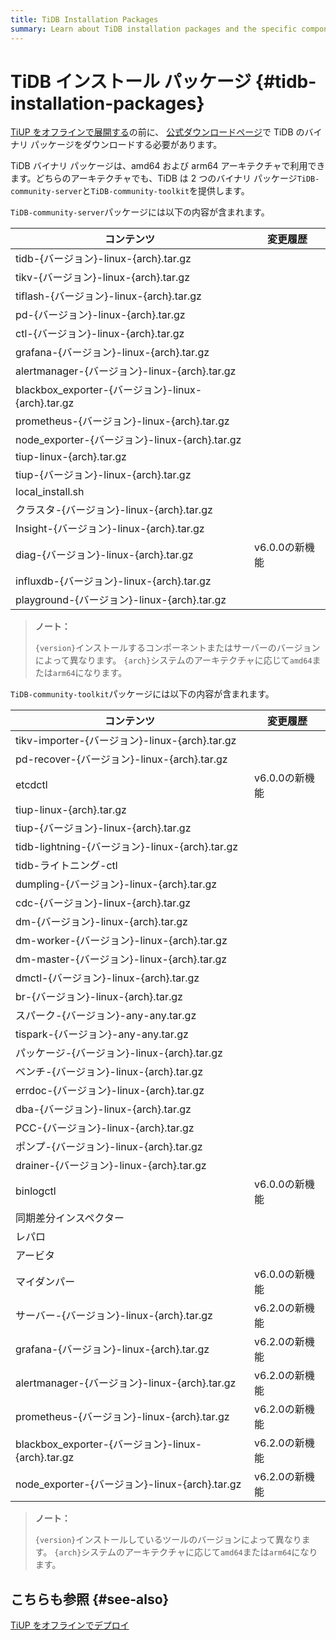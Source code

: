 ```yaml
---
title: TiDB Installation Packages
summary: Learn about TiDB installation packages and the specific components included.
---
```


# TiDB インストール パッケージ {#tidb-installation-packages}

[TiUP をオフラインで展開する](/production-deployment-using-tiup.md#deploy-tiup-offline)の前に、 [公式ダウンロードページ](https://en.pingcap.com/download/)で TiDB のバイナリ パッケージをダウンロードする必要があります。

TiDB バイナリ パッケージは、amd64 および arm64 アーキテクチャで利用できます。どちらのアーキテクチャでも、TiDB は 2 つのバイナリ パッケージ`TiDB-community-server`と`TiDB-community-toolkit`を提供します。

`TiDB-community-server`パッケージには以下の内容が含まれます。

| コンテンツ                                         | 変更履歴       |
| --------------------------------------------- | ---------- |
| tidb-{バージョン}-linux-{arch}.tar.gz              |            |
| tikv-{バージョン}-linux-{arch}.tar.gz              |            |
| tiflash-{バージョン}-linux-{arch}.tar.gz           |            |
| pd-{バージョン}-linux-{arch}.tar.gz                |            |
| ctl-{バージョン}-linux-{arch}.tar.gz               |            |
| grafana-{バージョン}-linux-{arch}.tar.gz           |            |
| alertmanager-{バージョン}-linux-{arch}.tar.gz      |            |
| blackbox_exporter-{バージョン}-linux-{arch}.tar.gz |            |
| prometheus-{バージョン}-linux-{arch}.tar.gz        |            |
| node_exporter-{バージョン}-linux-{arch}.tar.gz     |            |
| tiup-linux-{arch}.tar.gz                      |            |
| tiup-{バージョン}-linux-{arch}.tar.gz              |            |
| local_install.sh                              |            |
| クラスタ-{バージョン}-linux-{arch}.tar.gz              |            |
| Insight-{バージョン}-linux-{arch}.tar.gz           |            |
| diag-{バージョン}-linux-{arch}.tar.gz              | v6.0.0の新機能 |
| influxdb-{バージョン}-linux-{arch}.tar.gz          |            |
| playground-{バージョン}-linux-{arch}.tar.gz        |            |

> **ノート：**
>
> `{version}`インストールするコンポーネントまたはサーバーのバージョンによって異なります。 `{arch}`システムのアーキテクチャに応じて`amd64`または`arm64`になります。

`TiDB-community-toolkit`パッケージには以下の内容が含まれます。

| コンテンツ                                         | 変更履歴       |
| --------------------------------------------- | ---------- |
| tikv-importer-{バージョン}-linux-{arch}.tar.gz     |            |
| pd-recover-{バージョン}-linux-{arch}.tar.gz        |            |
| etcdctl                                       | v6.0.0の新機能 |
| tiup-linux-{arch}.tar.gz                      |            |
| tiup-{バージョン}-linux-{arch}.tar.gz              |            |
| tidb-lightning-{バージョン}-linux-{arch}.tar.gz    |            |
| tidb-ライトニング-ctl                               |            |
| dumpling-{バージョン}-linux-{arch}.tar.gz          |            |
| cdc-{バージョン}-linux-{arch}.tar.gz               |            |
| dm-{バージョン}-linux-{arch}.tar.gz                |            |
| dm-worker-{バージョン}-linux-{arch}.tar.gz         |            |
| dm-master-{バージョン}-linux-{arch}.tar.gz         |            |
| dmctl-{バージョン}-linux-{arch}.tar.gz             |            |
| br-{バージョン}-linux-{arch}.tar.gz                |            |
| スパーク-{バージョン}-any-any.tar.gz                   |            |
| tispark-{バージョン}-any-any.tar.gz                |            |
| パッケージ-{バージョン}-linux-{arch}.tar.gz             |            |
| ベンチ-{バージョン}-linux-{arch}.tar.gz               |            |
| errdoc-{バージョン}-linux-{arch}.tar.gz            |            |
| dba-{バージョン}-linux-{arch}.tar.gz               |            |
| PCC-{バージョン}-linux-{arch}.tar.gz               |            |
| ポンプ-{バージョン}-linux-{arch}.tar.gz               |            |
| drainer-{バージョン}-linux-{arch}.tar.gz           |            |
| binlogctl                                     | v6.0.0の新機能 |
| 同期差分インスペクター                                   |            |
| レパロ                                           |            |
| アービタ                                          |            |
| マイダンパー                                        | v6.0.0の新機能 |
| サーバー-{バージョン}-linux-{arch}.tar.gz              | v6.2.0の新機能 |
| grafana-{バージョン}-linux-{arch}.tar.gz           | v6.2.0の新機能 |
| alertmanager-{バージョン}-linux-{arch}.tar.gz      | v6.2.0の新機能 |
| prometheus-{バージョン}-linux-{arch}.tar.gz        | v6.2.0の新機能 |
| blackbox_exporter-{バージョン}-linux-{arch}.tar.gz | v6.2.0の新機能 |
| node_exporter-{バージョン}-linux-{arch}.tar.gz     | v6.2.0の新機能 |

> **ノート：**
>
> `{version}`インストールしているツールのバージョンによって異なります。 `{arch}`システムのアーキテクチャに応じて`amd64`または`arm64`になります。

## こちらも参照 {#see-also}

[TiUP をオフラインでデプロイ](/production-deployment-using-tiup.md#deploy-tiup-offline)
